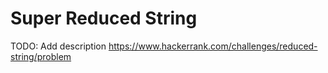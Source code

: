 # Super Reduced String
TODO: Add description
https://www.hackerrank.com/challenges/reduced-string/problem
